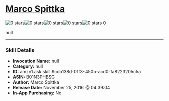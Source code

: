 # [Marco Spittka](http://alexa.amazon.com/#skills/amzn1.ask.skill.9ccb138d-01f3-450b-acd0-fa8223205c5a)
![0 stars](../../images/ic_star_border_black_18dp_1x.png)![0 stars](../../images/ic_star_border_black_18dp_1x.png)![0 stars](../../images/ic_star_border_black_18dp_1x.png)![0 stars](../../images/ic_star_border_black_18dp_1x.png)![0 stars](../../images/ic_star_border_black_18dp_1x.png) 0

null

***

### Skill Details

* **Invocation Name:** null
* **Category:** null
* **ID:** amzn1.ask.skill.9ccb138d-01f3-450b-acd0-fa8223205c5a
* **ASIN:** B01N3PHBSG
* **Author:** Marco Spittka
* **Release Date:** November 25, 2016 @ 04:39:04
* **In-App Purchasing:** No
